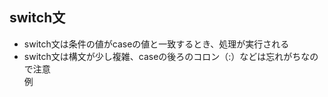 ## switch文  
- switch文は条件の値がcaseの値と一致するとき、処理が実行される  
- switch文は構文が少し複雑、caseの後ろのコロン（:）などは忘れがちなので注意  
例  
```

```
